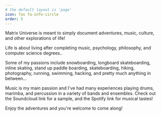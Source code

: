 ```yaml
---
# the default layout is 'page'
icon: fas fa-info-circle
order: 5
---
```


Matrix Universe is meant to simply document adventures, music, culture, and other explorations
of life!

Life is about living after completing music, psychology, philosophy, and computer science degrees..

Some of my passions include snowboarding, longboard skateboarding, inline skating, stand up paddle boarding, 
skateboarding, hiking, photography, running, swimming, hacking, and pretty much anything in between...

Music is my main passion and I've had many experiences playing drums, marimba, and percussion in a variety
of bands and ensembles. Check out the Soundcloud link for a sample, and the Spotify link for musical tastes!  

Enjoy the adventures and you're welcome to come along!
  

